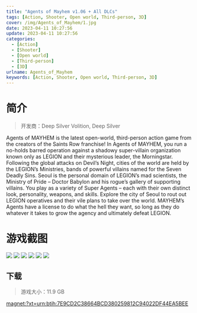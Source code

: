 ```yaml
---
title: "Agents of Mayhem v1.06 + All DLCs"
tags: [Action, Shooter, Open world, Third-person, 3D]
cover: /img/Agents_of_Mayhem/1.jpg
date: 2023-04-11 10:27:56
update: 2023-04-11 10:27:56
categories: 
  - [Action]
  - [Shooter]
  - [Open world]
  - [Third-person]
  - [3D]
urlname: Agents_of_Mayhem
keywords: [Action, Shooter, Open world, Third-person, 3D]
---
```

# 简介

> 开发商：Deep Silver Volition, Deep Silver

Agents of MAYHEM is the latest open-world, third-person action game from the creators of the Saints Row franchise!
In Agents of MAYHEM, you run a no-holds barred operation against a shadowy super-villain organization known only as LEGION and their mysterious leader, the Morningstar. 
Following the global attacks on Devil’s Night, cities of the world are held by the LEGION’s Ministries, bands of powerful villains named for the Seven Deadly Sins. 
Seoul is the personal domain of LEGION’s mad scientists, the Ministry of Pride – Doctor Babylon and his rogue’s gallery of supporting villains.
You play as a variety of Super Agents – each with their own distinct look, personality, weapons, and skills. Explore the city of Seoul to rout out LEGION operatives and their vile plans to take over the world. 
MAYHEM’s Agents have a license to do what the hell they want, so long as they do whatever it takes to grow the agency and ultimately defeat LEGION.

# 游戏截图

![](/img/Agents_of_Mayhem/2.jpg)
![](/img/Agents_of_Mayhem/3.jpg)
![](/img/Agents_of_Mayhem/4.jpg)
![](/img/Agents_of_Mayhem/5.jpg)
![](/img/Agents_of_Mayhem/6.jpg)
![](/img/Agents_of_Mayhem/7.jpg)


## 下载

> 游戏大小：11.9 GB

[magnet:?xt=urn:btih:7E9CD2C38664BCD380259812C94022DF44EA5BEE](magnet:?xt=urn:btih:7E9CD2C38664BCD380259812C94022DF44EA5BEE)